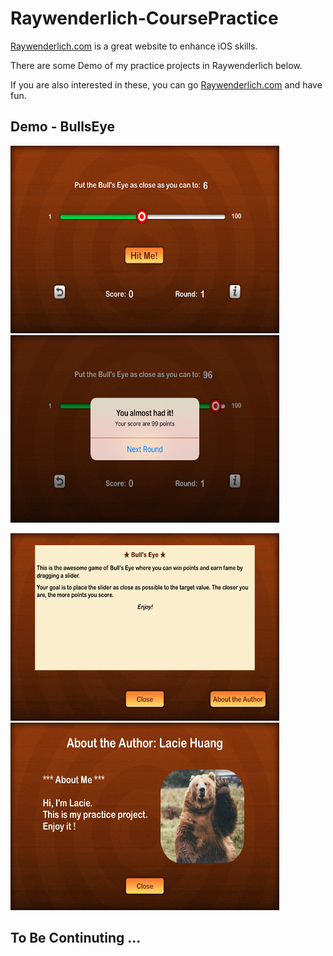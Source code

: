 # Raywenderlich-CoursePractice
[Raywenderlich.com](https://www.raywenderlich.com) is a great website to enhance iOS skills.

There are some Demo of my practice projects in Raywenderlich below.

If you are also interested in these, you can go [Raywenderlich.com](https://www.raywenderlich.com) and have fun.

## Demo - BullsEye

<img src="https://github.com/yuyuma17/Raywenderlich-CoursePractice/blob/master/BullsEye/Demo/d1.png?raw=true" width="430" height="300"> <img src="https://github.com/yuyuma17/Raywenderlich-CoursePractice/blob/master/BullsEye/Demo/d2.png?raw=true" width="430" height="300">

<img src="https://github.com/yuyuma17/Raywenderlich-CoursePractice/blob/master/BullsEye/Demo/d3.png?raw=true" width="430" height="300"> <img src="https://github.com/yuyuma17/Raywenderlich-CoursePractice/blob/master/BullsEye/Demo/d4.png?raw=true" width="430" height="300">

## To Be Continuting ...
